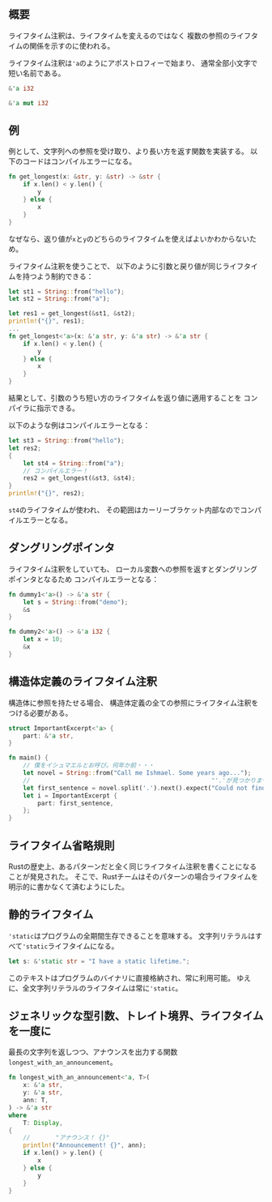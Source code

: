 ## 概要
ライフタイム注釈は、ライフタイムを変えるのではなく
複数の参照のライフタイムの関係を示すのに使われる。

ライフタイム注釈は`'a`のようにアポストロフィーで始まり、
通常全部小文字で短い名前である。
```rust
&'a i32

&'a mut i32
```

## 例
例として、文字列への参照を受け取り、より長い方を返す関数を実装する。
以下のコードはコンパイルエラーになる。
```rust
fn get_longest(x: &str, y: &str) -> &str {
	if x.len() < y.len() {
		y
	} else {
		x
	}
}
```
なぜなら、返り値が`x`と`y`のどちらのライフタイムを使えばよいかわからないため。

ライフタイム注釈を使うことで、
以下のように引数と戻り値が同じライフタイムを持つよう制約できる：
```rust
let st1 = String::from("hello");
let st2 = String::from("a");

let res1 = get_longest(&st1, &st2);
println!("{}", res1);
...
fn get_longest<'a>(x: &'a str, y: &'a str) -> &'a str {
    if x.len() < y.len() {
        y
    } else {
        x
    }
}
```
結果として、引数のうち短い方のライフタイムを返り値に適用することを
コンパイラに指示できる。

以下のような例はコンパイルエラーとなる：
```rust
let st3 = String::from("hello");
let res2;
{
	let st4 = String::from("a");
	// コンパイルエラー！
	res2 = get_longest(&st3, &st4);
}
println!("{}", res2);
```
`st4`のライフタイムが使われ、
その範囲はカーリーブラケット内部なのでコンパイルエラーとなる。

## ダングリングポインタ
ライフタイム注釈をしていても、
ローカル変数への参照を返すとダングリングポインタとなるため
コンパイルエラーとなる：
```rust
fn dummy1<'a>() -> &'a str {
    let s = String::from("demo");
    &s
}

fn dummy2<'a>() -> &'a i32 {
    let x = 10;
    &x
}
```

## 構造体定義のライフタイム注釈
構造体に参照を持たせる場合、
構造体定義の全ての参照にライフタイム注釈をつける必要がある。
```rust
struct ImportantExcerpt<'a> {
    part: &'a str,
}

fn main() {
    // 僕をイシュマエルとお呼び。何年か前・・・
    let novel = String::from("Call me Ishmael. Some years ago...");
    //                                                  "'.'が見つかりませんでした"
    let first_sentence = novel.split('.').next().expect("Could not find a '.'");
    let i = ImportantExcerpt {
        part: first_sentence,
    };
}
```

## ライフタイム省略規則
Rustの歴史上、あるパターンだと全く同じライフタイム注釈を書くことになることが発見された。
そこで、Rustチームはそのパターンの場合ライフタイムを明示的に書かなくて済むようにした。

## 静的ライフタイム
`'static`はプログラムの全期間生存できることを意味する。
文字列リテラルはすべて`'static`ライフタイムになる。
```rust
let s: &'static str = "I have a static lifetime.";
```
このテキストはプログラムのバイナリに直接格納され、常に利用可能。
ゆえに、全文字列リテラルのライフタイムは常に`'static`。

## ジェネリックな型引数、トレイト境界、ライフタイムを一度に
最長の文字列を返しつつ、アナウンスを出力する関数`longest_with_an_announcement`。
```rust
fn longest_with_an_announcement<'a, T>(
    x: &'a str,
    y: &'a str,
    ann: T,
) -> &'a str
where
    T: Display,
{
    //       "アナウンス！ {}"
    println!("Announcement! {}", ann);
    if x.len() > y.len() {
        x
    } else {
        y
    }
}
```

